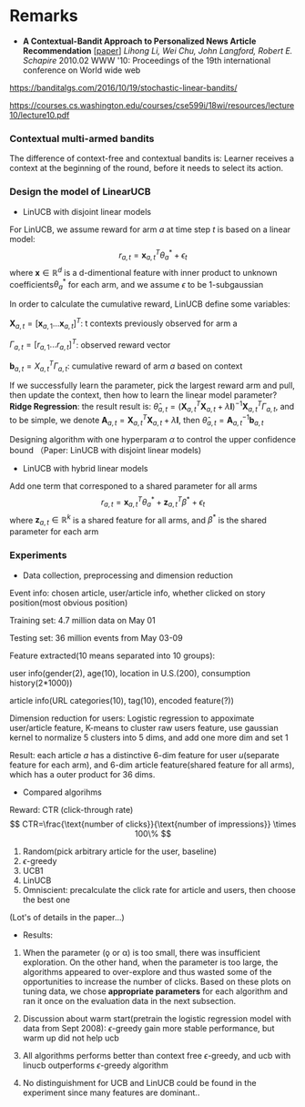 # Remarks

- **A Contextual-Bandit Approach to Personalized News Article Recommendation** [[paper](https://arxiv.org/abs/1003.0146)] *Lihong Li, Wei Chu, John Langford, Robert E. Schapire* 2010.02 WWW '10: Proceedings of the 19th international conference on World wide web

https://banditalgs.com/2016/10/19/stochastic-linear-bandits/

https://courses.cs.washington.edu/courses/cse599i/18wi/resources/lecture10/lecture10.pdf

### Contextual multi-armed bandits

The difference of context-free and contextual bandits is: Learner receives a context at the beginning of the round, before it needs to select its action.

### Design the model of LinearUCB

- LinUCB with disjoint linear models

For LinUCB, we assume reward for arm $a$ at time step $t$ is based on a linear model:
$$
r_{a,t}=\mathbf x_{a,t}^T\theta_a^*+\epsilon_t
$$
where $\mathbf x \in \mathbb R^d$ is a d-dimentional feature with inner product to unknown coefficients$\theta^*_a$ for each arm, and we assume $\epsilon$ to be 1-subgaussian

In order to calculate the cumulative reward, LinUCB define some variables:

$\mathbf X_{a,t}=[\mathbf x_{a,1} ...\mathbf x_{a,t}]^T$: t contexts previously observed for arm a

$\Gamma_{a,t} = [r_{a,1}...r_{a,t}]^T$: observed reward vector

$\mathbf b_{a,t}=X_{a,t}^T\Gamma_{a,t}$: cumulative reward of arm $a$ based on context

If we successfully learn the parameter, pick the largest reward arm and pull, then update the context, then how to learn the linear model parameter? **Ridge Regression**: the result result is: $\hat \theta_{a,t}=(\mathbf X_{a,t}^T\mathbf X_{a,t} + \lambda\mathbf I)^{-1}\mathbf X_{a,t}^T\Gamma_{a,t}$, and to be simple, we denote $\mathbf A_{a,t}=\mathbf X_{a,t}^T\mathbf X_{a,t} + \lambda\mathbf I$, then $\hat\theta_{a,t} = \mathbf A_{a,t}^{-1}\mathbf b_{a,t}$

Designing algorithm with one hyperparam $\alpha$ to control the upper confidence bound （Paper: LinUCB with disjoint linear models)

- LinUCB with hybrid linear models

Add one term that corresponed to a shared parameter for all arms
$$
r_{a,t}=\mathbf x_{a,t}^T\theta_a^*+\mathbf z_{a,t}^T\beta^*+\epsilon_t
$$
where $\mathbf z_{a,t} \in \mathbb R^k$ is a shared feature for all arms, and $\beta^*$ is the shared parameter for each arm

### Experiments

- Data collection, preprocessing and dimension reduction

Event info: chosen article, user/article info, whether clicked on story position(most obvious position)

Training set: 4.7 million data on May 01

Testing set: 36 million events from May 03-09



Feature extracted(10 means separated into 10 groups): 

user info(gender(2), age(10), location in U.S.(200), consumption history(2*1000))

article info(URL categories(10), tag(10), encoded feature(?))



Dimension reduction for users: Logistic regression to appoximate user/article feature, K-means to cluster raw users feature, use gaussian kernel to normalize 5 clusters into 5 dims, and add one more dim and set 1

Result: each article $a$ has a distinctive 6-dim feature for user $u$(separate feature for each arm), and 6-dim article feature(shared feature for all arms), which has a outer product for 36 dims.

- Compared algorihms

Reward: CTR (click-through rate)
$$
CTR=\frac{\text{number of clicks}}{\text{number of impressions}} \times 100\%
$$


1. Random(pick arbitrary article for the user, baseline)
2. $\epsilon$-greedy
3. UCB1
4. LinUCB
5. Omniscient: precalculate the click rate for article and users, then choose the best one

(Lot's of details in the paper...)

- Results:

1. When the parameter (ǫ or α) is too small, there was insufficient exploration. On the other hand, when the parameter is too large, the algorithms appeared to over-explore and thus wasted some of the opportunities to increase the number of clicks. Based on these plots on tuning data, we chose **appropriate parameters** for each algorithm and ran it once on the evaluation data in the next subsection.

2. Discussion about warm start(pretrain the logistic regression model with data from Sept 2008): $\epsilon$-greedy gain more stable performance, but warm up did not help ucb
3. All algorithms performs better than context free $\epsilon$-greedy, and ucb with linucb outperforms $\epsilon$-greedy algorithm
4. No distinguishment for UCB and LinUCB could be found in the experiment since many features are dominant..


